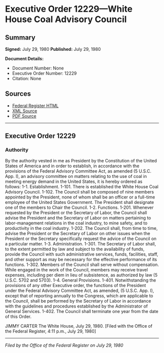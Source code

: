 # Executive Order 12229—White House Coal Advisory Council

## Summary

**Signed:** July 29, 1980
**Published:** July 29, 1980

**Document Details:**
- Document Number: None
- Executive Order Number: 12229
- Citation: None

## Sources
- [Federal Register HTML](https://www.presidency.ucsb.edu/documents/executive-order-12229-white-house-coal-advisory-council)
- [XML Source](None)
- [PDF Source](None)

---

## Executive Order 12229

### Authority

By the authority vested in me as President by the Constitution of the United States of America and in order to establish, in accordance with the provisions of the Federal Advisory Committee Act, as amended (5 U.S.C. App. I), an advisory committee on matters relating to the use of coal in meeting energy demand in the United States, it is hereby ordered as follows:
1-1. Establishment.
1-101. There is established the White House Coal Advisory Council.
1-102. The Council shall be composed of nine members appointed by the President, none of whom shall be an officer or a full-time employee of the United States Government. The President shall designate one of the members to Chair the Council.
1-2. Functions.
1-201. Whenever requested by the President or the Secretary of Labor, the Council shall advise the President and the Secretary of Labor on matters pertaining to labor-management relations in the coal industry, to mine safety, and to productivity in the coal industry.
1-202. The Council shall, from time to time, advise the President or the Secretary of Labor on other issues when the President or the Secretary specifically request the advice of the Council on a particular matter.
1-3. Administration.
1-301. The Secretary of Labor shall, to the extent permitted by law and subject to the availability of funds, provide the Council with such administrative services, funds, facilities, staff, and other support as may be necessary for the effective performance of its functions.
1-302. Members of the Council shall serve without compensation. While engaged in the work of the Council, members may receive travel expenses, including per diem in lieu of subsistence, as authorized by law (5 U.S.C. 5702 and 5703).
1-4. General Provisions.
1-401. Notwithstanding the provisions of any other Executive order, the functions of the President under the Federal Advisory Committee Act, as amended, (5 U.S.C. App. I), except that of reporting annually to the Congress, which are applicable to the Council, shall be performed by the Secretary of Labor in accordance with the guidelines and procedures established by the Administrator of General Services.
1-402. The Council shall terminate one year from the date of this Order.

JIMMY CARTER
The White House,
July 29, 1980.
[Filed with the Office of the Federal Register, 4:11 p.m., July 29, 1980]

---

*Filed by the Office of the Federal Register on July 29, 1980*
